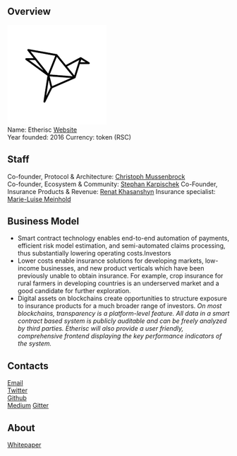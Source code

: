 ## Overview
![Etherisc logo](../projects/logo/etherisc.png)  
Name:  Etherisc
[Website](https://etherisc.com/)   
Year founded:  2016
Currency: token (RSC)	 
## Staff 
Co-founder, Protocol & Architecture: [Christoph Mussenbrock](../people/christoph_mussenbrock.md)  
Co-founder, Ecosystem & Community:  [Stephan Karpischek](../people/stephan_karpischek.md) 
Co-Founder, Insurance Products & Revenue: [Renat Khasanshyn](../people/renat_khasanshyn.md)
Insurance specialist: [Marie-Luise Meinhold](../people/marie-luise_meinhold.md) 
## Business Model
 * Smart contract technology enables end-to-end automation of payments, efficient risk model estimation, and semi-automated claims processing, thus substantially lowering operating costs.Investors
 * Lower costs enable insurance solutions for developing markets, low-income businesses, and new product verticals which have been previously unable to obtain insurance. For example, crop insurance for rural farmers in developing countries is an underserved market and a good candidate for further exploration.
 * Digital assets on blockchains create opportunities to structure exposure to insurance products for a much broader range of investors.
 *On most blockchains, transparency is a platform-level feature. All data in a smart contract based system is publicly auditable and can be freely analyzed by third parties. Etherisc will also provide a user friendly, comprehensive frontend displaying the key performance indicators of the system.*
## Contacts       
[Email](contact@etherisc.com)  
[Twitter](https://twitter.com/etherisc?lang=en)     
[Github](https://github.com/etherisc)  
[Medium](https://medium.com/@etherisc)
[Gitter](https://gitter.im/etherisc/Lobby)
  
## About 
[Whitepaper](https://etherisc.com/files/Etherisc_Whitepaper_0.3.pdf)